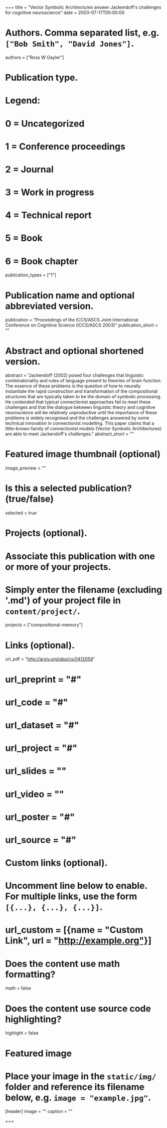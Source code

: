 +++
title = "Vector Symbolic Architectures answer Jackendoff's challenges for cognitive neuroscience"
date = 2003-07-17T00:00:00

# Authors. Comma separated list, e.g. `["Bob Smith", "David Jones"]`.
authors = ["Ross W Gayler"]

# Publication type.
# Legend:
# 0 = Uncategorized
# 1 = Conference proceedings
# 2 = Journal
# 3 = Work in progress
# 4 = Technical report
# 5 = Book
# 6 = Book chapter
publication_types = ["1"]

# Publication name and optional abbreviated version.
publication = "Proceedings of the ICCS/ASCS Joint International Conference on Cognitive Science (ICCS/ASCS 2003)"
publication_short = ""

# Abstract and optional shortened version.
abstract = "Jackendoff (2002) posed four challenges that linguistic combinatoriality and rules of language present to theories of brain function. The essence of these problems is the question of how to neurally instantiate the rapid construction and transformation of the compositional structures that are typically taken to be the domain of symbolic processing. He contended that typical connectionist approaches fail to meet these challenges and that the dialogue between linguistic theory and cognitive neuroscience will be relatively unproductive until the importance of these problems is widely recognised and the challenges answered by some technical innovation in connectionist modelling. This paper claims that a little-known family of connectionist models (Vector Symbolic Architectures) are able to meet Jackendoff's challenges."
abstract_short = ""

# Featured image thumbnail (optional)
image_preview = ""

# Is this a selected publication? (true/false)
selected = true

# Projects (optional).
#   Associate this publication with one or more of your projects.
#   Simply enter the filename (excluding '.md') of your project file in `content/project/`.
projects = ["compositional-memory"]

# Links (optional).
url_pdf = "http://arxiv.org/abs/cs/0412059"
# url_preprint = "#"
# url_code = "#"
# url_dataset = "#"
# url_project = "#"
# url_slides = ""
# url_video = ""
# url_poster = "#"
# url_source = "#"

# Custom links (optional).
#   Uncomment line below to enable. For multiple links, use the form `[{...}, {...}, {...}]`.
# url_custom = [{name = "Custom Link", url = "http://example.org"}]

# Does the content use math formatting?
math = false

# Does the content use source code highlighting?
highlight = false

# Featured image
# Place your image in the `static/img/` folder and reference its filename below, e.g. `image = "example.jpg"`.
[header]
image = ""
caption = ""

+++
